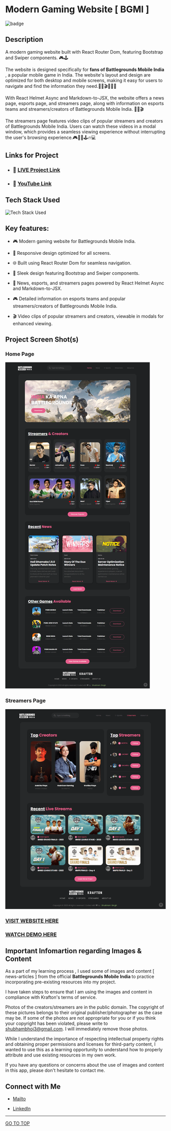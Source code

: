 # Modern Gaming Website [ BGMI ]

![badge](https://img.shields.io/badge/REACT%20-App-green)

## Description

A modern gaming website built with React Router Dom, featuring Bootstrap and Swiper components. 🎮🕹️

The website is designed specifically for <b> fans of Battlegrounds Mobile India </b>, a popular mobile game in India. The website's layout and design are optimized for both desktop and mobile screens, making it easy for users to navigate and find the information they need.📝👀🎬🎥👨‍💻

With React Helmet Async and Markdown-to-JSX, the website offers a news page, esports page, and streamers page, along with information on esports teams and streamers/creators of Battlegrounds Mobile India. 📝👀🎬

The streamers page features video clips of popular streamers and creators of Battlegrounds Mobile India. Users can watch these videos in a modal window, which provides a seamless viewing experience without interrupting the user's browsing experience.🎮📱🌐🕹️🔥💻

## Links for Project

- ### 📌 [LIVE Project Link](https://bgmi-india.netlify.app/)

- ### 📌 [YouTube Link](https://youtu.be/6jJogCqIZT0)

## Tech Stack Used

![Tech Stack Used](https://skillicons.dev/icons?i=react,bootstrap,html,css)

## Key features:

- 🎮 Modern gaming website for Battlegrounds Mobile India.

- 📱 Responsive design optimized for all screens.

- 🌐 Built using React Router Dom for seamless navigation.

- 🎨 Sleek design featuring Bootstrap and Swiper components.

- 📰 News, esports, and streamers pages powered by React Helmet Async and Markdown-to-JSX.

- 🎮 Detailed information on esports teams and popular streamers/creators of Battlegrounds Mobile India.

- 🎬 Video clips of popular streamers and creators, viewable in modals for enhanced viewing.

## Project Screen Shot(s)

### Home Page

![Home Page](./src/assets/screencaptures/home-page-screenshot.png)

### Streamers Page

![Streamers Page](./src/assets/screencaptures/streamers-page-screenshot.png)

### [VISIT WEBSITE HERE](https://bgmi-india.netlify.app/)

### [WATCH DEMO HERE](https://youtu.be/6jJogCqIZT0)

## Important Infomartion regarding Images & Content

As a part of my learning process , I used some of images and content [ news-articles ] from the official <b> Battlegrounds Mobile India </b> to practice incorporating pre-existing resources into my project.

I have taken steps to ensure that I am using the images and content in compliance with Krafton's terms of service.

Photos of the creators/streamers are in the public domain. The copyright of these pictures belongs to their original publisher/photographer as the case may be. If some of the photos are not appropriate for you or if you think your copyright has been violated, please write to shubhambhoj3@gmail.com. I will immediately remove those photos.

While I understand the importance of respecting intellectual property rights and obtaining proper permissions and licenses for third-party content, I wanted to use this as a learning opportunity to understand how to properly attribute and use existing resources in my own work.

If you have any questions or concerns about the use of images and content in this app, please don't hesitate to contact me.

## Connect with Me

- [Mailto](mailto:shubhambhoj3@gmail.com)

- [LinkedIn](https://www.linkedin.com/in/shubham-singh-b122b7171/)

---

[GO TO TOP](#battlegrounds-mobile-india)
